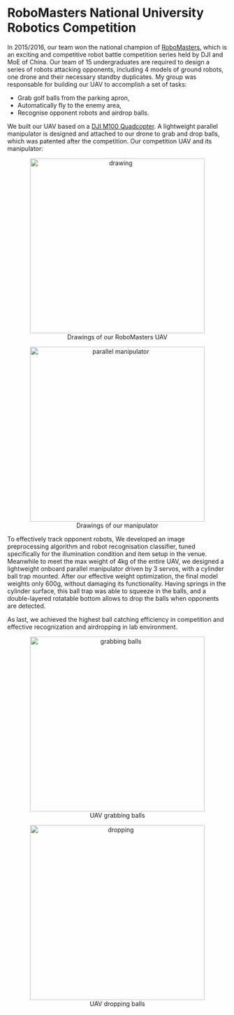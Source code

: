 # RoboMasters National University Robotics Competition

In 2015/2016, our team won the national champion of [RoboMasters](https://www.robomaster.com/en-US), which is an exciting and competitive robot battle competition series held by DJI and MoE of China.
Our team of 15 undergraduates are required to design a series of robots attacking opponents, including 4 models of ground robots, one drone and their necessary standby duplicates.
My group was responsable for building our UAV to accomplish a set of tasks:

- Grab golf balls from the parking apron,
- Automatically fly to the enemy area,
- Recognise opponent robots and airdrop balls.

We built our UAV based on a [DJI M100 Quadcopter](https://www.dji.com/sg/matrice100).
A lightweight parallel manipulator is designed and attached to our drone to grab and drop balls, which was patented after the competition.
Our competition UAV and its manipulator:

<div style="text-align:center">
<figure>
<img src="https://raw.githubusercontent.com/LXYYY/lxyyy.github.io/master/projects/rm/M100.png" alt="drawing" width="400"/>
  <figcaption>Drawings of our RoboMasters UAV</figcaption>
</figure>
<figure>
<img src="https://raw.githubusercontent.com/LXYYY/lxyyy.github.io/master/projects/rm/arm_patent.png" alt="parallel manipulator" width="400"/>
  <figcaption>Drawings of our manipulator</figcaption>
</figure>
</div>


To effectively track opponent robots, We developed an image preprocessing algorithm and robot recognisation classifier, tuned specifically for the illumination condition and item setup in the venue.
Meanwhile to meet the max weight of 4kg of the entire UAV, we designed a lightweight onboard parallel manipulator driven by 3 servos, with a cylinder ball trap mounted.
After our effective weight optimization, the final model weights only 600g, without damaging its functionality.
Having springs in the cylinder surface, this ball trap was able to squeeze in the balls, and a double-layered rotatable bottom allows to drop the balls when opponents are detected.

As last, we achieved the highest ball catching efficiency in competition and effective recognization and airdropping in lab environment.

<div style="text-align:center">
<figure>
<img src="https://raw.githubusercontent.com/LXYYY/lxyyy.github.io/master/projects/rm/IMG_0453.GIF" alt="grabbing balls" width="400"/>
  <figcaption>UAV grabbing balls</figcaption>
</figure>
<figure>
<img src="https://raw.githubusercontent.com/LXYYY/lxyyy.github.io/master/projects/rm/IMG_0454.GIF" alt="dropping" width="400"/>
  <figcaption>UAV dropping balls</figcaption>
</figure>
</div>